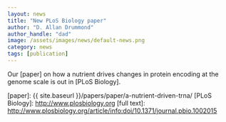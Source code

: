 ```yaml
---
layout: news
title: "New PLoS Biology paper"
author: "D. Allan Drummond"
author_handle: "dad"
image: /assets/images/news/default-news.png
category: news
tags: [publication]
---
```

Our [paper] on how a nutrient drives changes in protein encoding at the genome scale is out in [PLoS Biology].

[paper]: {{ site.baseurl }}/papers/paper/a-nutrient-driven-trna/
[PLoS Biology]: http://www.plosbiology.org
[full text]: http://www.plosbiology.org/article/info:doi/10.1371/journal.pbio.1002015